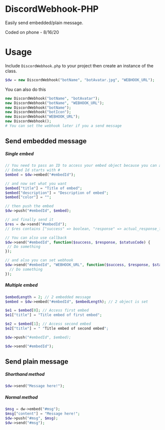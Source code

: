 # DiscordWebhook-PHP
Easily send embedded/plain message.

Coded on phone - 8/16/20

# Usage
Include `DiscordWebhook.php` to your project then 
create an instance of the class.
```php
$dw = new DiscordWebhook("botName", "botAvatar.jpg", "WEBHOOK_URL");
```
You can also do this
```php
new DiscordWebhook("botName", "botAvatar");
new DiscordWebhook("botName", "WEBHOOK_URL");
new DiscordWebhook("botName");
new DiscordWebhook("botIcon");
new DiscordWebhook("WEBHOOK_URL");
new DiscordWebhook();
# You can set the webhook later if you a send message
```

## Send embedded message 

##### Single embed
```php
// You need to pass an ID to access your embed object because you can also create more embed object.
// Embed Id starts with #
$embed = $dw->embed("#embedId");

// and now set what you want
$embed["title"] = "Title of embed";
$embed["description"] = "Description of embed";
$embed["color"] = "";

// then push the embed
$dw->push("#embedId", $embed);

// and finally send it
$res = dw->send("#embedId");
// $res contains ["success" => boolean, "response" => actual_response_from_discord, "statusCode" => http_code(200)]

// You can also use callback
$dw->send("#embedId", function($success, $response, $statusCode) {
 // Do something
});

// and also you can set webhook
$dw->send("#embedId", "WEBHOOK_URL", function($success, $response, $statusCode) {
  // Do something
});
```

##### Multiple embed
```php
$embedLength = 2; // 2 embedded message
$embed = $dw->embed("#embedId", $embedLength); // 2 object is set

$e1 = $embed[0]; // Access first embed
$e1["title"] = "Title embed of first embed";

$e2 = $embed[1]; // Access second embed
$e2["title"] = " "Title embed of second embed";

$dw->push("#embedId", $embed);

$dw->send("#embedId");
```

## Send plain message

##### Shorthand method
```php
$dw->send("Message here!");
```

##### Normal method
```php
$msg = dw->embed("#msg");
$msg["content"] = "Message here!";
$dw->push("#msg", $msg);
$dw->send("#msg");
```
